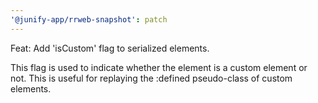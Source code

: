 ```yaml
---
'@junify-app/rrweb-snapshot': patch
---
```


Feat: Add 'isCustom' flag to serialized elements.

This flag is used to indicate whether the element is a custom element or not. This is useful for replaying the :defined pseudo-class of custom elements.
